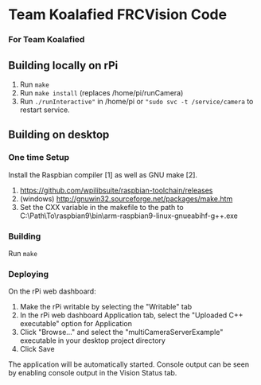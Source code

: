 # Team Koalafied FRCVision Code
### For Team Koalafied
## Building locally on rPi
1. Run ```make```
2. Run ```make install``` (replaces /home/pi/runCamera)
3. Run ```./runInteractive"``` in /home/pi or ```"sudo svc -t /service/camera``` to
   restart service.

## Building on desktop
### One time Setup
Install the Raspbian compiler [1] as well as GNU make [2].
1. https://github.com/wpilibsuite/raspbian-toolchain/releases
2. (windows) http://gnuwin32.sourceforge.net/packages/make.htm
3. Set the CXX variable in the makefile to the path to C:\\Path\\To\\raspbian9\\bin\\arm-raspbian9-linux-gnueabihf-g++.exe

### Building
Run ```make```
### Deploying
On the rPi web dashboard:

1. Make the rPi writable by selecting the "Writable" tab
2. In the rPi web dashboard Application tab, select the
   "Uploaded C++ executable" option for Application
3. Click "Browse..." and select the "multiCameraServerExample" executable in
   your desktop project directory
4. Click Save

The application will be automatically started.  Console output can be seen by
enabling console output in the Vision Status tab.
